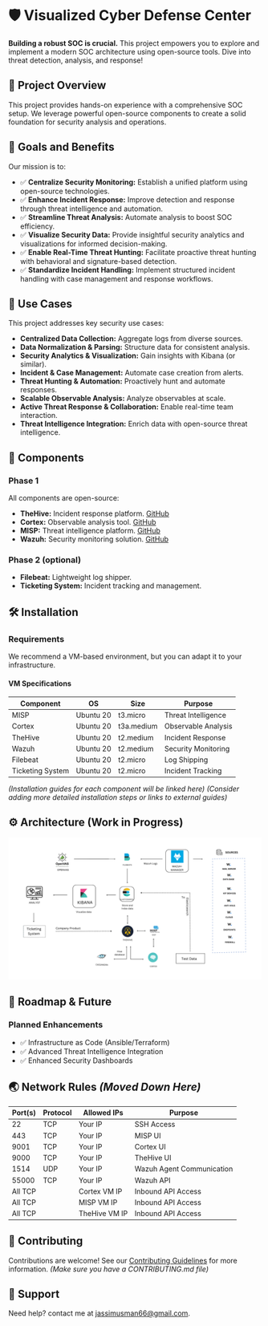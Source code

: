 # 🛡️ Visualized Cyber Defense Center

**Building a robust SOC is crucial.** This project empowers you to explore and implement a modern SOC architecture using open-source tools. Dive into threat detection, analysis, and response!

## 👑 Project Overview

This project provides hands-on experience with a comprehensive SOC setup. We leverage powerful open-source components to create a solid foundation for security analysis and operations.

## 🎯 Goals and Benefits

Our mission is to:

*   ✅ **Centralize Security Monitoring:** Establish a unified platform using open-source technologies.
*   ✅ **Enhance Incident Response:** Improve detection and response through threat intelligence and automation.
*   ✅ **Streamline Threat Analysis:** Automate analysis to boost SOC efficiency.
*   ✅ **Visualize Security Data:** Provide insightful security analytics and visualizations for informed decision-making.
*   ✅ **Enable Real-Time Threat Hunting:** Facilitate proactive threat hunting with behavioral and signature-based detection.
*   ✅ **Standardize Incident Handling:** Implement structured incident handling with case management and response workflows.

## 🚀 Use Cases

This project addresses key security use cases:

*   **Centralized Data Collection:** Aggregate logs from diverse sources.
*   **Data Normalization & Parsing:** Structure data for consistent analysis.
*   **Security Analytics & Visualization:** Gain insights with Kibana (or similar).
*   **Incident & Case Management:** Automate case creation from alerts.
*   **Threat Hunting & Automation:** Proactively hunt and automate responses.
*   **Scalable Observable Analysis:** Analyze observables at scale.
*   **Active Threat Response & Collaboration:** Enable real-time team interaction.
*   **Threat Intelligence Integration:** Enrich data with open-source threat intelligence.

## 🧩 Components

### Phase 1

All components are open-source:

*   **TheHive:** Incident response platform. [GitHub](link-to-thehive-repo)
*   **Cortex:** Observable analysis tool. [GitHub](link-to-cortex-repo)
*   **MISP:** Threat intelligence platform. [GitHub](link-to-misp-repo)
*   **Wazuh:** Security monitoring solution. [GitHub](link-to-wazuh-repo)

### Phase 2 (optional)

*   **Filebeat:** Lightweight log shipper.
*   **Ticketing System:** Incident tracking and management.

## 🛠️ Installation

### Requirements

We recommend a VM-based environment, but you can adapt it to your infrastructure.

#### VM Specifications

| Component        | OS          | Size        | Purpose                                   |
|-----------------|-------------|-------------|-------------------------------------------|
| MISP            | Ubuntu 20   | t3.micro    | Threat Intelligence                      |
| Cortex          | Ubuntu 20   | t3a.medium  | Observable Analysis                       |
| TheHive         | Ubuntu 20   | t2.medium   | Incident Response                         |
| Wazuh           | Ubuntu 20   | t2.medium   | Security Monitoring                       |
| Filebeat        | Ubuntu 20   | t2.micro    | Log Shipping                             |
| Ticketing System | Ubuntu 20   | t2.micro    | Incident Tracking                         |

*(Installation guides for each component will be linked here)*  *(Consider adding more detailed installation steps or links to external guides)*

## ⚙️ Architecture (Work in Progress)

![System Architecture Diagram](images/Diagram.png)

## 🚀 Roadmap & Future

### Planned Enhancements

*   ✅ Infrastructure as Code (Ansible/Terraform)
*   ✅ Advanced Threat Intelligence Integration
*   ✅ Enhanced Security Dashboards

## 🌏 Network Rules  *(Moved Down Here)*

| Port(s) | Protocol | Allowed IPs | Purpose                                       |
|---------|----------|-------------|-----------------------------------------------|
| 22      | TCP      | Your IP     | SSH Access                                     |
| 443     | TCP      | Your IP     | MISP UI                                      |
| 9001    | TCP      | Your IP     | Cortex UI                                     |
| 9000    | TCP      | Your IP     | TheHive UI                                    |
| 1514    | UDP      | Your IP     | Wazuh Agent Communication                   |
| 55000   | TCP      | Your IP     | Wazuh API                                     |
| All TCP |          | Cortex VM IP| Inbound API Access                             |
| All TCP |          | MISP VM IP  | Inbound API Access                             |
| All TCP |          | TheHive VM IP| Inbound API Access                             |


## 🙌 Contributing

Contributions are welcome! See our [Contributing Guidelines](link-to-contributing) for more information.  *(Make sure you have a CONTRIBUTING.md file)*

## 🤝 Support

Need help? contact me at [jassimusman66@gmail.com](mailto:jassimusman66@gmail.com). 
